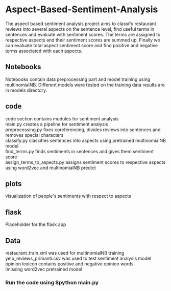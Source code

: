 # Aspect-Based-Sentiment-Analysis

The aspect based sentiment analysis project aims to classify restaurant reviews into several aspects on the sentence level, find useful terms in sentences and evaluate with sentiment scores. The terms are assigned to respective aspects and their sentiment scores are summed up. Finally we can evaluate total aspect sentiment score and find positive and negative terms associated with each aspects.

## Notebooks
Notebooks contain data preprocessing part and model training using multinomialNB. Different models were tested on the training data
results are in models directory.

## code
code section contains modules for sentiment analysis <br/>
main.py creates a pipeline for sentiment analysis <br/>
preprocessing.py fixes coreferencing, divides reviews into sentences and removes special characters <br/>
classify.py classifies sentences into aspects using pretrained multinomialNB model <br/>
find_terms.py finds sentiments in sentences and gives them sentiment score <br/>
assign_terms_to_aspects.py assigns sentiment scores to respective aspects using word2vec and multinomialNB predict <br/>

## plots
visualization of people's sentiments with respect to aspects <br/>

## flask
Placeholder for the flask app <br/>

## Data
restaurant_train.xml was used for multinomialNB training <br/>
yelp_reviews_primanti.csv was used to test sentiment analysis model <br/>
opinion lexicon contains positive and negative opinion words <br/>
!missing word2vec pretrained model

### Run the code using $python main.py


